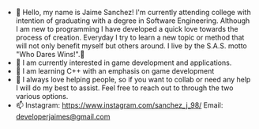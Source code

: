 - 👋 Hello, my name is Jaime Sanchez! I'm currently attending college with intention of graduating with a degree in Software Engineering. Although I am new to programming I have developed a quick love towards the process of creation. Everyday I try to learn a new topic or method that will not only benefit myself but others around. I live by the S.A.S. motto "Who Dares Wins!".🦾
- 👀 I am currently interested in game development and applications.
- 🌱 I am learning C++ with an emphasis on game development
- 👥 I always love helping people, so if you want to collab or need any help I will do my best to assist. Feel free to reach out to through the two various options.
- 📫 Instagram: https://www.instagram.com/sanchez_j_98/ Email: developerjaimes@gmail.com

<!---
Jaime-Sanz/Jaime-Sanz is a ✨ special ✨ repository because its `README.md` (this file) appears on your GitHub profile.
You can click the Preview link to take a look at your changes.
--->
